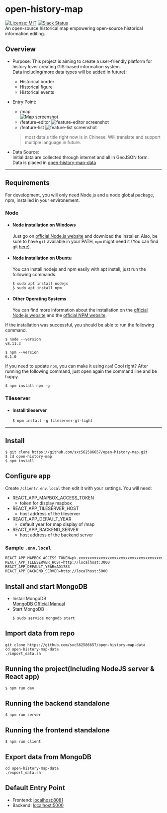 # open-history-map 
[![License: MIT](https://img.shields.io/badge/License-MIT-yellow.svg)](https://opensource.org/licenses/MIT)  [![Slack Status](https://img.shields.io/badge/chat-on%20Slack-brightgreen)](https://open-history-map.slack.com)  
An open-source historical map empowering open-source historical information editing.

## Overview
- Purpose: This project is aiming to create a user-friendly platform for history lover creating GIS-based information system.  
Data including(more data types will be added in future):
  - Historical border
  - Historical figure
  - Historical events
- Entry Point:
  - /map  
  ![Map screenshot](https://i.ibb.co/jTpS5m1/map-screenshot.png)
  - /feature-editor
  ![feature-editor screenshot](https://i.ibb.co/SQ1Ph3K/feature-editor-roman-screenshot.png)
  - /feature-list
  ![feature-list screenshot](https://i.ibb.co/y44nSHF/feature-list-screenshot.png)
  
  > most data's title right now is in Chinese. Will translate and support multiple language in future.

- Data Source:  
  Initial data are collected through internet and all in GeoJSON form.  
  Data is placed in [open-history-map-data](https://github.com/sxc562586657/open-history-map-data)  

---
## Requirements

For development, you will only need Node.js and a node global package, npm, installed in your environement.

### Node
- #### Node installation on Windows

  Just go on [official Node.js website](https://nodejs.org/) and download the installer.
Also, be sure to have `git` available in your PATH, `npm` might need it (You can find git [here](https://git-scm.com/)).

- #### Node installation on Ubuntu

  You can install nodejs and npm easily with apt install, just run the following commands.

      $ sudo apt install nodejs
      $ sudo apt install npm

- #### Other Operating Systems
  You can find more information about the installation on the [official Node.js website](https://nodejs.org/) and the [official NPM website](https://npmjs.org/).

If the installation was successful, you should be able to run the following command.

    $ node --version
    v8.11.3

    $ npm --version
    6.1.0

If you need to update `npm`, you can make it using `npm`! Cool right? After running the following command, just open again the command line and be happy.

    $ npm install npm -g

### Tileserver
- #### Install tileserver
  ```
  $ npm install -g tileserver-gl-light
  ```

---

## Install

    $ git clone https://github.com/sxc562586657/open-history-map.git
    $ cd open-history-map
    $ npm install

## Configure app

Create `/client/.env.local` then edit it with your settings. You will need:

- REACT_APP_MAPBOX_ACCESS_TOKEN
  - token for display mapbox
- REACT_APP_TILESERVER_HOST
  - host address of the tileserver
- REACT_APP_DEFAULT_YEAR
  - default year for map display of /map
- REACT_APP_BACKEND_SERVER
  - host address of the backend server

### Sample `.env.local`

```
REACT_APP_MAPBOX_ACCESS_TOKEN=pk.xxxxxxxxxxxxxxxxxxxxxxxxxxxxxxxxxxxxxxxxxxxnxxxxxx
REACT_APP_TILESERVER_HOST=http://localhost:3000
REACT_APP_DEFAULT_YEAR=AD1783
REACT_APP_BACKEND_SERVER=http://localhost:5000
```
## Install and start MongoDB
- Install MongoDB  
  [MongoDB Official Manual](https://docs.mongodb.com/manual/installation/)
- Start MongoDB 
    ```
    $ sudo service mongodb start
    ```

## Import data from repo
```
git clone https://github.com/sxc562586657/open-history-map-data
cd open-history-map-data
./import_data.sh
```

## Running the project(Including NodeJS server & React app)

    $ npm run dev

## Running the backend standalone
    
    $ npm run server

## Running the frontend standalone
    
    $ npm run client

## Export data from MongoDB
```
cd open-history-map-data
./export_data.sh
```

## Default Entry Point
- Frontend: [localhost:8081](localhost:8081)
- Backend: [localhost:5000](localhost:5000)
